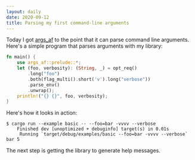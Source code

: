 ```yaml
---
layout: daily
date: 2020-09-12
title: Parsing my first command-line arguments
---
```


Today I got [args_af](https://github.com/stevebob/args-af) to the point that it can parse
command line arguments.
Here's a simple program that parses arguments with my library:

```rust
fn main() {
    use args_af::prelude::*;
    let (foo, verbosity): (String, _) = opt_req()
        .long("foo")
        .both(flag_multi().short('v').long("verbose"))
        .parse_env()
        .unwrap();
    println!("{} {}", foo, verbosity);
}
```

Here's how it looks in action:
```
$ cargo run --example basic -- --foo=bar -vvvv --verbose
    Finished dev [unoptimized + debuginfo] target(s) in 0.01s
     Running `target/debug/examples/basic --foo=bar -vvvv --verbose`
bar 5
```

The next step is getting the library to generate help messages.
